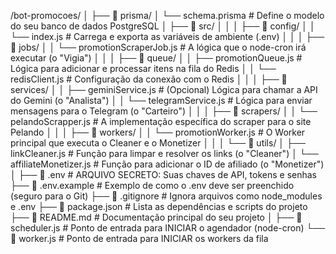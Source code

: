 /bot-promocoes/
│
├── 📁 prisma/
│ └── schema.prisma # Define o modelo do seu banco de dados PostgreSQL
│
├── 📁 src/
│ │
│ ├── 📁 config/
│ │ └── index.js # Carrega e exporta as variáveis de ambiente (.env)
│ │
│ ├── 📁 jobs/
│ │ └── promotionScraperJob.js # A lógica que o node-cron irá executar (o "Vigia")
│ │
│ ├── 📁 queue/
│ │ ├── promotionQueue.js # Lógica para adicionar e processar itens na fila do Redis
│ │ └── redisClient.js # Configuração da conexão com o Redis
│ │
│ ├── 📁 services/
│ │ ├── geminiService.js # (Opcional) Lógica para chamar a API do Gemini (o "Analista")
│ │ └── telegramService.js # Lógica para enviar mensagens para o Telegram (o "Carteiro")
│ │
│ ├── 📁 scrapers/
│ │ └── pelandoScrapper.js # A implementação específica do scraper para o site Pelando
│ │
│ ├── 📁 workers/
│ │ └── promotionWorker.js # O Worker principal que executa o Cleaner e o Monetizer
│ │
│ └── 📁 utils/
│ ├── linkCleaner.js # Função para limpar e resolver os links (o "Cleaner")
│ └── affiliateMonetizer.js # Função para adicionar o ID de afiliado (o "Monetizer")
│
├── 📜 .env # ARQUIVO SECRETO: Suas chaves de API, tokens e senhas
├── 📜 .env.example # Exemplo de como o .env deve ser preenchido (seguro para o Git)
├── 📜 .gitignore # Ignora arquivos como node_modules e .env
├── 📜 package.json # Lista as dependências e scripts do projeto
├── 📜 README.md # Documentação principal do seu projeto
│
├── 📜 scheduler.js # Ponto de entrada para INICIAR o agendador (node-cron)
└── 📜 worker.js # Ponto de entrada para INICIAR os workers da fila
